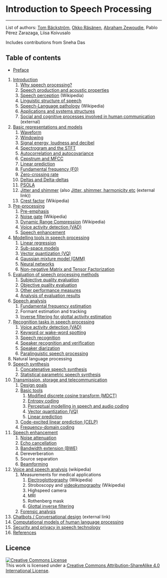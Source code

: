 # Introduction to Speech Processing


------------------------------------------------------------------------

List of authors: [Tom Bäckström](https://research.aalto.fi/en/persons/tom-b%C3%A4ckstr%C3%B6m), [Okko Räsänen](https://researchportal.tuni.fi/en/persons/okko-r%C3%A4s%C3%A4nen), [Abraham Zewoudie](https://research.aalto.fi/en/persons/abraham-zewoudie), Pablo
Pérez Zarazaga, Liisa Koivusalo

Includes contributions from Sneha Das


## Table of contents

-   [Preface](Preface.md) <!-- checked -->

1.  [Introduction](Introduction.md) <!-- checked -->
    1.  [Why speech processing?](Introduction/Why_speech_processing.md) <!-- checked -->
    2.  [Speech production and acoustic
        properties](Introduction/Speech_production_and_acoustic_properties) <!--checked -->
    3.  [Speech
        perception](https://en.wikipedia.org/wiki/Speech_perception)
        (Wikipedia)
    4.  [Linguistic structure of
        speech](Introduction/Linguistic_structure_of_speech.md) <!-- checked -->
    5.  [Speech-Language
        pathology](https://en.wikipedia.org/wiki/Speech-language_pathology)
        (Wikipedia)
    6.  [Applications and systems
        structures](Applications_and_systems_structures) <!-- checked -->
    7.  [Social and cognitive processes involved in human
        communication](http://pressbooks-dev.oer.hawaii.edu/messageprocessing/)
        (external)
2.  [Basic representations and
    models](Basic_representations_and_models)  
    1.  [Waveform](Waveform)
    2.  [Windowing](Windowing)
    3.  [Signal energy, loudness and
        decibel](Signal_energy_loudness_and_decibel)
    4.  [Spectrogram and the STFT](Spectrogram_and_the_STFT)
    5.  [Autocorrelation and
        autocovariance](Autocorrelation_and_autocovariance)
    6.  [Cepstrum and MFCC](Cepstrum_and_MFCC)
    7.  [Linear prediction](Linear_prediction)
    8.  [Fundamental frequency (F0)](Fundamental_frequency_F0_)
    9.  [Zero-crossing rate](Zero-crossing_rate)
    10. [Deltas and Delta-deltas](Deltas_and_Delta-deltas)
    11. [PSOLA](Pitch-Synchoronous_Overlap-Add_PSOLA_)
    12. [Jitter and shimmer](Jitter_and_shimmer)
        (also <a href="https://www.sltinfo.com/acoustic-measures-norms/"
        style="letter-spacing: 0.0px;">Jitter, shimmer, harmonicity etc</a>
        (external link))
    13. [Crest factor](https://en.wikipedia.org/wiki/Crest_factor)
        (Wikipedia)
3.  [Pre-processing](Pre-processing)
    1.  [Pre-emphasis](Pre-emphasis)
    2.  [Noise gate](https://en.wikipedia.org/wiki/Noise_gate)
        (Wikipedia)
    3.  [Dynamic Range
        Compression](https://en.wikipedia.org/wiki/Dynamic_range_compression)
        (Wikipedia)
    4.  [Voice activity detection (VAD)](Voice_activity_detection_VAD_)
    5.  [Speech enhancement](Speech_enhancement)
4.  [Modelling tools in speech
    processing](Modelling_tools_in_speech_processing)
    1.  [Linear regression](Linear_regression)
    2.  [Sub-space models](Sub-space_models)
    3.  [Vector quantization (VQ)](Vector_quantization_VQ_)
    4.  [Gaussian mixture model (GMM)](Gaussian_mixture_model_GMM_)
    5.  [Neural networks](Neural_networks)
    6.  [Non-negative Matrix and Tensor
        Factorization](Non-negative_Matrix_and_Tensor_Factorization)
5.  [Evaluation of speech processing
    methods](Evaluation_of_speech_processing_methods)
    1.  [Subjective quality evaluation](Subjective_quality_evaluation)
    2.  [Objective quality evaluation](Objective_quality_evaluation)
    3.  [Other performance measures](Other_performance_measures)
    4.  [Analysis of evaluation results](Analysis_of_evaluation_results)
6.  [Speech analysis](Speech_analysis)
    1.  [Fundamental frequency
        estimation](Fundamental_frequency_estimation)
    2.  Formant estimation and tracking
    3.  [Inverse filtering for glottal activity
        estimation](Inverse_filtering_for_glottal_activity_estimation)
7.  [Recognition tasks in speech
    processing](Recognition_tasks_in_speech_processing)  
    1.  [Voice activity detection (VAD)](Voice_activity_detection_VAD_)
    2.  [Keyword or wake-word spotting](Wake-word_and_keyword_spotting)
    3.  [Speech recognition](Speech_Recognition)
    4.  [Speaker recognition and
        verification](Speaker_Recognition_and_Verification)
    5.  [Speaker diarization](Speaker_Diarization)
    6.  [Paralinguistic speech
        processing](Paralinguistic_speech_processing)
8.  Natural language processing
9.  [Speech synthesis](Speech_Synthesis)
    1.  [Concatenative speech synthesis](Concatenative_speech_synthesis)
    2.  [Statistical parametric speech
        synthesis](Statistical_parametric_speech_synthesis)
10. [Transmission, storage and
    telecommunication](Transmission_storage_and_telecommunication)  
    1.  [Design goals](Design_goals)
    2.  [Basic tools](Basic_tools)
        1.  [Modified discrete cosine transform
            (MDCT)](Modified_discrete_cosine_transform_MDCT_)
        2.  [Entropy coding](Entropy_coding)
        3.  [Perceptual modelling in speech and audio
            coding](Perceptual_modelling_in_speech_and_audio_coding)
        4.  [Vector quantization (VQ)](Vector_quantization_VQ_)
        5.  [Linear prediction](Linear_prediction)
    3.  [Code-excited linear prediction
        (CELP)](Code-excited_linear_prediction_CELP_)
    4.  [Frequency-domain coding](Frequency-domain_coding)
11. [Speech enhancement](Speech_enhancement)
    1.  [Noise attenuation](Noise_attenuation)
    2.  [Echo cancellation](Echo_cancellation)
    3.  [Bandwidth extension (BWE)](Bandwidth_extension_BWE_)
    4.  Dereverberation
    5.  Source separation
    6.  [Beamforming](Multi-channel_speech_enhancement_and_beamforming)
12. [Voice and speech
    analysis](https://en.wikipedia.org/wiki/Voice_analysis) (wikipedia)
    1.  Measurements for medical applications
        1.  [Electroglottography](https://en.wikipedia.org/wiki/Electroglottograph)
            (Wikipedia)
        2.  Stroboscopy and
            [videokymography](https://en.wikipedia.org/wiki/Videokymography)
            (Wikipedia)
        3.  Highspeed camera
        4.  MRI
        5.  Rothenberg mask
        6.  [Glottal inverse filtering](Glottal_inverse_filtering)
    2.  [Forensic analysis](Forensic_analysis)
13. [Chatbots / Conversational
    design](https://landbot.io/blog/guide-to-conversational-design/)
    (external link)
14. [Computational models of human language
    processing](Computational_models_of_human_language_processing)
15. [Security and privacy in speech
    technology](Security_and_privacy_in_speech_technology)
16. [References](References)



## Licence

[<img src="https://i.creativecommons.org/l/by-sa/4.0/88x31.png"
style="border-width: 0;" alt="Creative Commons License" />](http://creativecommons.org/licenses/by-sa/4.0/)  
This work is licensed under a [Creative Commons Attribution-ShareAlike
4.0 International
License](http://creativecommons.org/licenses/by-sa/4.0/).


